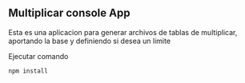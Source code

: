 ## Multiplicar console App

Esta es una aplicacion para generar archivos de tablas de multiplicar, aportando la base y definiendo si desea un limite

Ejecutar comando

```
npm install
```

